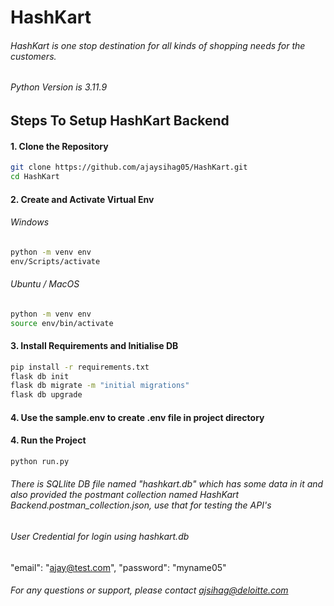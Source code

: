 #                                                  HashKart

###### HashKart is one stop destination for all kinds of shopping needs for the customers.

###### Python Version is 3.11.9

## Steps To Setup HashKart Backend

#### 1. Clone the Repository

```bash
git clone https://github.com/ajaysihag05/HashKart.git
cd HashKart
```

#### 2. Create and Activate Virtual Env

###### Windows
```bash
python -m venv env
env/Scripts/activate
```

###### Ubuntu / MacOS
```bash
python -m venv env
source env/bin/activate
```

#### 3. Install Requirements and Initialise DB 
```bash
pip install -r requirements.txt
flask db init
flask db migrate -m "initial migrations"
flask db upgrade
```

#### 4. Use the sample.env to create .env file in project directory

#### 4. Run the Project 
```bash
python run.py
```

###### There is SQLlite DB file named "hashkart.db" which has some data in it and also provided the postmant collection named HashKart Backend.postman_collection.json, use that for testing the API's

###### User Credential for login using hashkart.db
"email": "ajay@test.com",
"password": "myname05"

###### For any questions or support, please contact ajsihag@deloitte.com

